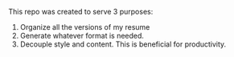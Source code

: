 This repo was created to serve 3 purposes:
1) Organize all the versions of my resume
2) Generate whatever format is needed.
3) Decouple style and content. This is beneficial for productivity.